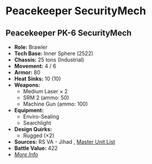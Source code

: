 # Peacekeeper SecurityMech 

## Peacekeeper PK-6 SecurityMech 

- **Role:** Brawler 
- **Tech Base:** Inner Sphere (2522) 
- **Chassis:** 25 tons (Industrial) 
- **Movement:** 4 / 6 
- **Armor:** 80 
- **Heat Sinks:** 10 (10) 
- **Weapons:** 
  - Medium Laser × 2 
  - SRM 2 (ammo: 50) 
  - Machine Gun (ammo: 100) 
- **Equipment:** 
  - Enviro-Sealing 
  - Searchlight 
- **Design Quirks:** 
  - Rugged (×2) 
- **Sources:** RS VA - Jihad , [Master Unit List](http://masterunitlist.info/Unit/Details/7159) 
- **Battle Value:** 422 
- [*More Info*](peacekeeper_securitymech/peacekeeper_pk-6_securitymech.md) 

